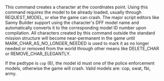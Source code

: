 This command creates a character at the coordinates point. Using this command requires the model to be already loaded, usually through REQUEST_MODEL, or else the game can crash. The major script editors like Sanny Builder support using the character's DFF model name and automatically converts it to the corresponding model ID number upon compilation. All characters created by this command outside the standard mission structure will become near-permanent in the game until MARK_CHAR_AS_NO_LONGER_NEEDED is used to mark it as no longer needed or removed from the world through other means like DELETE_CHAR or REMOVE_CHAR_ELEGANTLY.

If the pedtype is `cop` (6), the model id must one of the police enforcement models, otherwise the game will crash. Valid models are: cop, swat, fbi, army.
